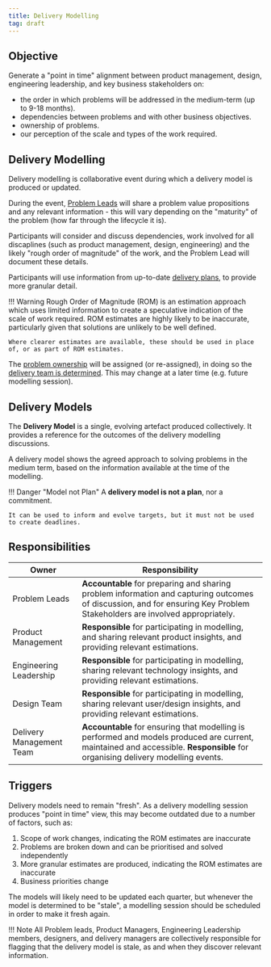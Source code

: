 ```yaml
---
title: Delivery Modelling
tag: draft
---
```


## Objective

Generate a "point in time" alignment between product management, design, engineering leadership, and key business stakeholders on:
  - the order in which problems will be addressed in the medium-term (up to 9-18 months). 
  - dependencies between problems and with other business objectives.
  - ownership of problems.
  - our perception of the scale and types of the work required.

## Delivery Modelling

Delivery modelling is collaborative event during which a delivery model is produced or updated.

During the event, [Problem Leads](/ways-of-working/governance/Problem-Ownership/#problem-lead) will share a problem value propositions and any relevant information - this will vary depending on the "maturity" of the problem (how far through the lifecycle it is).

Participants will consider and discuss dependencies, work involved for all discaplines (such as product management, design, engineering) and the likely "rough order of magnitude" of the work, and the Problem Lead will document these details.

Participants will use information from up-to-date [delivery plans](../Delivery-Planning/), to provide more granular detail.

!!! Warning
    Rough Order of Magnitude (ROM) is an estimation approach which uses limited information to create a speculative indication of the scale of work required. ROM estimates are highly likely to be inaccurate, particularly given that solutions are unlikely to be well defined.

    Where clearer estimates are available, these should be used in place of, or as part of ROM estimates.

The [problem ownership](/ways-of-working/governance/Problem-Ownership) will be assigned (or re-assigned), in doing so the [delivery team is determined](/ways-of-working/governance/Problem-Ownership/#delivery-team). This may change at a later time (e.g. future modelling session).

## Delivery Models

The **Delivery Model** is a single, evolving artefact produced collectively. It provides a reference for the outcomes of the delivery modelling discussions.

A delivery model shows the agreed approach to solving problems in the medium term, based on the information available at the time of the modelling.

!!! Danger "Model not Plan"
    A **delivery model is not a plan**, nor a commitment. 
    
    It can be used to inform and evolve targets, but it must not be used to create deadlines.

## Responsibilities

| Owner                     | Responsibility |
|---|---|
| Problem Leads             | **Accountable** for preparing and sharing problem information and capturing outcomes of discussion, and for ensuring Key Problem Stakeholders are involved appropriately.
| Product Management        | **Responsible** for participating in modelling, and sharing relevant product insights, and providing relevant estimations. |
| Engineering Leadership    | **Responsible** for participating in modelling, sharing relevant technology insights, and providing relevant estimations. |
| Design Team               | **Responsible** for participating in modelling, sharing relevant user/design insights, and providing relevant estimations. |
| Delivery Management Team  | **Accountable** for ensuring that modelling is performed and models produced are current, maintained and accessible. **Responsible** for organising delivery modelling events. |

## Triggers

Delivery models need to remain "fresh". As a delivery modelling session produces "point in time" view, this may become outdated due to a number of factors, such as:

1. Scope of work changes, indicating the ROM estimates are inaccurate
2. Problems are broken down and can be prioritised and solved independently
3. More granular estimates are produced, indicating the ROM estimates are inaccurate
4. Business priorities change

The models will likely need to be updated each quarter, but whenever the model is determined to be "stale", a modelling session should be scheduled in order to make it fresh again.

!!! Note
    All Problem leads, Product Managers, Engineering Leadership members, designers, and delivery managers are collectively responsible for flagging that the delivery model is stale, as and when they discover relevant information.
